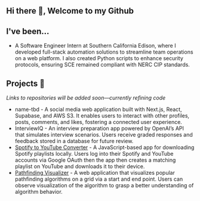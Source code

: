## Hi there 👋, Welcome to my Github

## I've been...
* A Software Engineer Intern at Southern California Edison, where I developed full-stack automation solutions to streamline team operations on a web platform. I also created Python scripts to enhance security protocols, ensuring SCE remained compliant with NERC CIP standards.


## Projects 🧰
*Links to repositories will be added soon—currently refining code*
* name-tbd - A social media web application built with Next.js, React, Supabase, and AWS S3. It enables users to interact with other profiles, posts, comments, and likes, fostering a connected user experience.
* InterviewIQ -  An interview preparation app powered by OpenAI’s API that simulates interview scenarios. Users receive graded responses and feedback stored in a database for future review.
* [Spotify to YouTube Converter](https://github.com/ChristopherChau/spotifyToYt) - A JavaScript-based app for downloading Spotify playlists locally. Users log into their Spotify and YouTube accounts via Google OAuth then the app then creates a matching playlist on YouTube and downloads it to their device.
* [Pathfinding Visualizer](https://github.com/ChristopherChau/PathFindingVisualizer) - A web application that visualizes popular pathfinding algorithms on a grid via a start and end point. Users can observe visualization of the algorithm to grasp a better understanding of algorithm behavior. 
